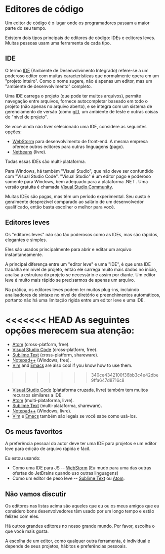 # Editores de código

Um editor de código é o lugar onde os programadores passam a maior parte do seu tempo.

Existem dois tipos principais de editores de código: IDEs e editores leves. Muitas pessoas usam uma ferramenta de cada tipo.

## IDE

O termo [IDE](https://pt.wikipedia.org/wiki/Ambiente_de_desenvolvimento_integrado) (Ambiente de Desenvolvimento Integrado) refere-se a um poderoso editor com muitas características que normalmente opera em um "projeto inteiro". Como o nome sugere, não é apenas um editor, mas um "ambiente de desenvolvimento" completo.

Uma IDE carrega o projeto (que pode ter muitos arquivos), permite navegação entre arquivos, fornece autocompletar baseado em todo o projeto (não apenas no arquivo aberto), e se integra com um sistema de gerenciamento de versão (como [git](https://git-scm.com/)), um ambiente de teste e outras coisas de "nível de projeto".

Se você ainda não tiver selecionado uma IDE, considere as seguintes opções:

- [WebStorm](http://www.jetbrains.com/webstorm/) para desenvolvimento de front-end. A mesma empresa oferece outros editores para outras linguagens (pago).
- [Netbeans](http://netbeans.org/) (livre).

Todas essas IDEs são multi-plataforma.

Para Windows, há também "Visual Studio", que não deve ser confundido com "Visual Studio Code". "Visual Studio" é um editor pago e poderoso somente para Windows, bem adequado para a plataforma .NET . Uma versão gratuita é chamada [Visual Studio Community](https://www.visualstudio.com/vs/community/).

Muitas IDEs são pagas, mas têm um período experimental. Seu custo é geralmente desprezível comparado ao salário de um desenvolvedor qualificado, então basta escolher o melhor para você.

## Editores leves

Os "editores leves" não são tão poderosos como as IDEs, mas são rápidos, elegantes e simples.

Eles são usados principalmente para abrir e editar um arquivo instantaneamente.

A principal diferença entre um "editor leve" e uma "IDE", é que uma IDE trabalha em nível de projeto, então ele carrega muito mais dados no início, analisa a estrutura do projeto se necessário e assim por diante. Um editor leve é muito mais rápido se precisarmos de apenas um arquivo.

Na prática, os editores leves podem ter muitos plug-ins, incluindo analisadores de sintaxe no nível de diretório e preenchimentos automáticos, portanto não há uma limitação rígida entre um editor leve e uma IDE.

<<<<<<< HEAD
As seguintes opções merecem sua atenção:
=======
- [Atom](https://atom.io/) (cross-platform, free).
- [Visual Studio Code](https://code.visualstudio.com/) (cross-platform, free).
- [Sublime Text](http://www.sublimetext.com) (cross-platform, shareware).
- [Notepad++](https://notepad-plus-plus.org/) (Windows, free).
- [Vim](http://www.vim.org/) and [Emacs](https://www.gnu.org/software/emacs/) are also cool if you know how to use them.
>>>>>>> 340ce4342100f36bb3c4e42dbe9ffa647d8716c8

- [Visual Studio Code](https://code.visualstudio.com/) (plataforma cruzada, livre) também tem muitos recursos similares a IDE.
- [Atom](https://atom.io/) (multi-plataforma, livre).
- [Sublime Text](http://www.sublimetext.com) (multi-plataforma, shareware).
- [Notepad++](https://notepad-plus-plus.org/) (Windows, livre).
- [Vim](http://www.vim.org/) e [Emacs](https://www.gnu.org/software/emacs/) também são legais se você sabe como usá-los.

## Os meus favoritos

A preferência pessoal do autor deve ter uma IDE para projetos e um editor leve para edição de arquivo rápida e fácil.

Eu estou usando:

- Como uma IDE para JS -- [WebStorm](http://www.jetbrains.com/webstorm/) (Eu mudo para uma das outras ofertas do JetBrains quando uso outras linguagens)
- Como um editor de peso leve -- [Sublime Text](http://www.sublimetext.com) ou [Atom](https://atom.io/).

## Não vamos discutir

Os editores nas listas acima são aqueles que eu ou os meus amigos que eu considero bons desenvolvedores têm usado por um longo tempo e estão felizes com eles.

Há outros grandes editores no nosso grande mundo. Por favor, escolha o que você mais gosta.

A escolha de um editor, como qualquer outra ferramenta, é individual e depende de seus projetos, hábitos e preferências pessoais.